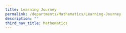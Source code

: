 ```yaml
---
title: Learning Journey
permalink: /departments/Mathematics/Learning-Journey
description: ""
third_nav_title: Mathematics
---
```

